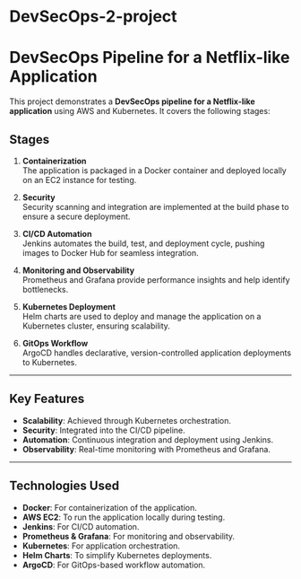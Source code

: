 # DevSecOps-2-project
# DevSecOps Pipeline for a Netflix-like Application

This project demonstrates a **DevSecOps pipeline for a Netflix-like application** using AWS and Kubernetes. It covers the following stages:

## Stages

1. **Containerization**  
   The application is packaged in a Docker container and deployed locally on an EC2 instance for testing.

2. **Security**  
   Security scanning and integration are implemented at the build phase to ensure a secure deployment.

3. **CI/CD Automation**  
   Jenkins automates the build, test, and deployment cycle, pushing images to Docker Hub for seamless integration.

4. **Monitoring and Observability**  
   Prometheus and Grafana provide performance insights and help identify bottlenecks.

5. **Kubernetes Deployment**  
   Helm charts are used to deploy and manage the application on a Kubernetes cluster, ensuring scalability.

6. **GitOps Workflow**  
   ArgoCD handles declarative, version-controlled application deployments to Kubernetes.

---

## Key Features
- **Scalability**: Achieved through Kubernetes orchestration.
- **Security**: Integrated into the CI/CD pipeline.
- **Automation**: Continuous integration and deployment using Jenkins.
- **Observability**: Real-time monitoring with Prometheus and Grafana.

---

## Technologies Used
- **Docker**: For containerization of the application.
- **AWS EC2**: To run the application locally during testing.
- **Jenkins**: For CI/CD automation.
- **Prometheus & Grafana**: For monitoring and observability.
- **Kubernetes**: For application orchestration.
- **Helm Charts**: To simplify Kubernetes deployments.
- **ArgoCD**: For GitOps-based workflow automation.
